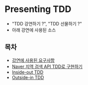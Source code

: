 # Presenting TDD

- "TDD 강연하기 ?", "TDD 선물하기 ?"
- 아래 강연에 사용된 소스

## 목차
- [강연에 사용된 요구사항](slides/presenting-tdd-0.requirements.html)
- [Naver 지역 검색 API TDD로 구현하기](slides/presenting-tdd-1.naver-api.html)
- [Inside-out TDD](slides/presenting-tdd-2.inside-out.html)
- [Outside-in TDD](slides/presenting-tdd-3.outside-in.html)
